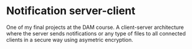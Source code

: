 # Notification server-client

One of my final projects at the DAM course. A client-server architecture where the server sends notifications or any type of files to all connected clients in a secure way using asymetric encryption.
